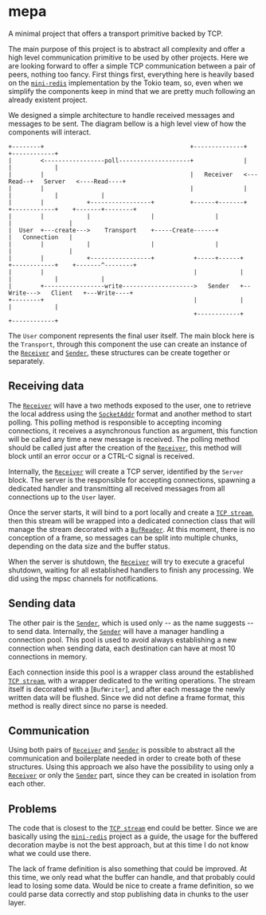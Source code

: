 # mepa

A minimal project that offers a transport primitive backed by TCP.

The main purpose of this project is to abstract all complexity and offer a high level
communication primitive to be used by other projects. Here we are looking forward to offer a
simple TCP communication between a pair of peers, nothing too fancy. First things first,
everything here is heavily based on the [`mini-redis`] implementation by the Tokio team, so,
even when we simplify the components keep in mind that we are pretty much following an already
existent project.

We designed a simple architecture to handle received messages and messages to be sent. The
diagram bellow is a high level view of how the components will interact.

```text
+--------+                                         +--------------+         +------------+
|        <-----------------poll--------------------+              |         |            |
|        |                                         |   Receiver   <---Read--+   Server   <----Read----+
|        |                                         |              |         |            |            |
|        |            +-----------------+          +------+-------+         +------------+    +-------+--------+
|        |            |                 |                 |                                   |                |
|  User  +---create--->    Transport    +-----Create------+                                   |   Connection   |
|        |            |                 |                 |                                   |                |
|        |            +-----------------+           +-----+------+          +------------+    +-------^--------+
|        |                                          |            |          |            |            |
|        +-----------------write-------------------->   Sender   +--Write--->   Client   +---Write----+
+--------+                                          |            |          |            |
                                                    +------------+          +------------+
```

The `User` component represents the final user itself. The main block here is the `Transport`,
through this component the use can create an instance of the [`Receiver`] and [`Sender`], these
structures can be create together or separately.

## Receiving data

The [`Receiver`] will have a two methods exposed to the user, one to retrieve the local address
using the [`SocketAddr`] format and another method to start polling. This polling method is
responsible to accepting incoming connections, it receives a asynchronous function as argument,
this function will be called any time a new message is received. The polling method should be
called just after the creation of the [`Receiver`], this method will block until an error occur
or a CTRL-C signal is received.

Internally, the [`Receiver`] will create a TCP server, identified by the `Server` block. The
server is the responsible for accepting connections, spawning a dedicated handler and
transmitting all received messages from all connections up to the `User` layer.

Once the server starts, it will bind to a port locally and create a [`TCP stream`], then this
stream will be wrapped into a dedicated connection class that will manage the stream decorated
with a [`BufReader`]. At this moment, there is no conception of a frame, so messages can be
split into multiple chunks, depending on the data size and the buffer status.

When the server is shutdown, the [`Receiver`] will try to execute a graceful shutdown, waiting
for all established handlers to finish any processing. We did using the mpsc channels for
notifications.

## Sending data

The other pair is the [`Sender`], which is used only -- as the name suggests -- to send data.
Internally, the [`Sender`] will have a manager handling a connection pool. This pool is used
to avoid always establishing a new connection when sending data, each destination can have at
most 10 connections in memory.

Each connection inside this pool is a wrapper class around the established [`TCP stream`], with
a wrapper dedicated to the writing operations. The stream itself is decorated with a
[`BufWriter`], and after each message the newly written data will be flushed. Since we did not
define a frame format, this method is really direct since no parse is needed.

## Communication

Using both pairs of [`Receiver`] and [`Sender`] is possible to abstract all the communication
and boilerplate needed in order to create both of these structures. Using this approach we also
have the possibility to using only a [`Receiver`] or only the [`Sender`] part, since they can
be created in isolation from each other.

## Problems

The code that is closest to the [`TCP stream`] end could be better. Since we are basically
using the [`mini-redis`] project as a guide, the usage for the buffered decoration maybe
is not the best approach, but at this time I do not know what we could use there.

The lack of frame definition is also something that could be improved. At this time, we only
read what the buffer can handle, and that probably could lead to losing some data. Would be
nice to create a frame definition, so we could parse data correctly and stop publishing data
in chunks to the user layer.

[`Receiver`]: crate::transport::Receiver
[`Sender`]: crate::transport::Sender
[`SocketAddr`]: std::net::SocketAddr
[`TCP stream`]: tokio::net::TcpStream
[`BufReader`]: tokio::io::BufWriter
[`mini-redis`]: https://github.com/tokio-rs/mini-redis
